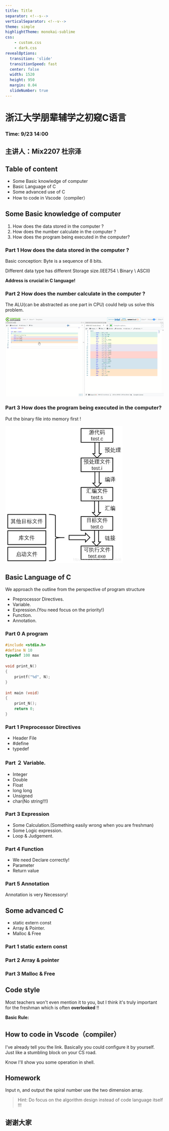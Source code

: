 ```yaml
---
title: Title
separator: <!--s-->
verticalSeparator: <!--v-->
theme: simple
highlightTheme: monokai-sublime
css:
    - custom.css
    - dark.css
revealOptions:
  transition: 'slide'
  transitionSpeed: fast
  center: false
  width: 1520
  height: 950
  margin: 0.04
  slideNumber: true
---
```


# 浙江大学朋辈辅学之初窥C语言

### Time: 9/23 14:00

## 主讲人：Mix2207 杜宗泽

<!--s-->



## Table of content

* Some Basic knowledge of computer
* Basic Language of C
* Some advanced use of C
* How to code in Vscode（compiler）

<!--s-->



## Some Basic knowledge of computer

1. How does the data stored in the computer ?
2. How does the number calculate in the computer ?
3. How does the program being executed in the computer?

<!--v-->

### Part 1   How does the data stored in the computer ?

Basic conception: Byte is a sequence of 8 bits.

Different data type has different Storage size.(IEE754 \ Binary \ ASCII)

**Address is crucial in C language!**

<!--v-->

### Part 2   How does the number calculate in the computer ?

The ALU(can be abstracted as one part in CPU) could help us solve this problem.

<img src="graph\Snipaste_2023-09-21_23-53-55.png" style="zoom: 67%;" />

<!--v-->

### Part 3  How does the program being executed in the computer?

Put the binary file into memory first !

<img src="graph\20200214222908921.jpg" style="zoom:67%;" />

<!--s-->



## Basic Language of C

We approach the outline from the perspective of program structure

* Preprocessor Directives.
* Variable.
* Expression.(You need focus on the priority!)
* Function.
* Annotation.

<!--v-->

### Part 0 A program

```c
#include <stdio.h>
#define N 10
typedef 100 max
    
void print_N()
{
    printf("%d", N);
}

int main (void)
{
	print_N();	
    return 0;
}
```

<!--v-->

### Part 1 Preprocessor Directives

* Header File
* #define
* typedef

<!--v-->

### Part ２ Variable.

* Integer
* Double
* Float
* long long
* Unsigned
* char(No string!!!)

<!--v-->

### Part 3 Expression

* Some Calculation.(Something easily wrong when you are freshman)
* Some Logic expression.
* Loop & Judgement.

<!--v-->

### Part 4 Function

* We need Declare correctly!
* Parameter
* Return value

<!--v-->

### Part 5 Annotation

Annotation is very Necessory!

<!--s-->



## Some advanced C

* static extern const
* Array & Pointer.
* Malloc & Free

<!--v-->

### Part 1 static extern const

<!--v-->

### Part 2 Array & pointer

<!--v-->

### Part 3 Malloc & Free

<!--s-->



## Code style

Most teachers won't even mention it to you, but I think it's truly important for the freshman which is often **overlooked** !!

**Basic Rule:**

<!--s-->



## How to code in Vscode（compiler）

I've already tell you the link. Basically you could configure it by yourself. Just like a stumbling block on your CS road.

Know I'll show you some operation in shell.

<!--s-->



## Homework

Input n, and output the spiral number use the two dimension array.

> Hint: Do focus on the algorithm design instead of code language itself !!!

<!--s-->



## 谢谢大家

<!--s-->











